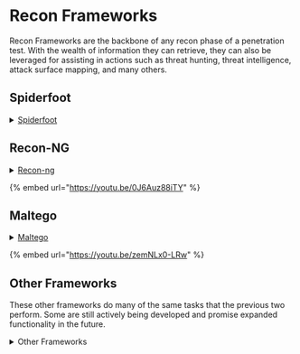 # Recon Frameworks

Recon Frameworks are the backbone of any recon phase of a penetration test. With the wealth of information they can retrieve, they can also be leveraged for assisting in actions such as threat hunting, threat intelligence, attack surface mapping, and many others.&#x20;

## Spiderfoot

<details>

<summary><a href="recon-frameworks.md#undefined">Spiderfoot </a> </summary>

This is my go to for OSINT searches. Not only is it easy to use, it has a great web UI with loadable templates you can tailor to the scan that you want. It has over 200 different modules to collect different information about your target. These modules can call on other command line utilities as well as web services to pull in data.&#x20;

Some of these modules will require an API key, but most services offer a free version. Getting as many of these free API keys as possible is preferable. Once you have your API keys, you can save them as part of a scan template that allows them to be imported and used at ease.

As with any great tool, make sure you read the [documentation](https://www.spiderfoot.net/documentation/), and check out some of the [video tutorials](https://asciinema.org/\~spiderfoot) on the tool.

* [https://www.ired.team/offensive-security/red-team-infrastructure/spiderfoot-101-with-kali-using-docker](https://www.ired.team/offensive-security/red-team-infrastructure/spiderfoot-101-with-kali-using-docker)

</details>

## Recon-NG

<details>

<summary><a href="recon-frameworks.md#undefined">Recon-ng </a></summary>

This command line tool is the gold standard for recon. Tim Tomes (lanmaster53) has done an incredible job with it, making a plethora of modules for various needs. It is a flexible python framework that makes it ideal for automating tasks. After loading your API keys into a lookup file for the Recon-ng modules, you can select some or all of the modules to run and output the results into the file of your choice. Because the modules in Recon-ng can be run independently and can be scripted pretty easily, it is easy to incorporate its modules into other workflows outside of passive recon. Take a look at all of them, and see what you can use.

Recon-ng has a ton of great resources, but by far the BlackHills Infosec walkthroughs are the best guides for how to use this tool. Also check out Tim's website with his training and other tools.

* [Recon-ng Wiki](https://github.com/lanmaster53/recon-ng/wiki) - Read the documentation. Always.
* [Website for the creator of Recon-ng, lanmaster53](https://www.lanmaster53.com) - Check out his training courses. Highly reccomended.
* [PluralSight course on using Recon-ng](https://www.pluralsight.com/courses/technical-information-gathering-recon-ng) - Great structured training on this tool's use.
* [Black Hills Infosec Intro to Recon-ng](https://www.blackhillsinfosec.com/whats-changed-in-recon-ng-5x/)
* [Black Hills Infosec Recon-ng cheatsheet](https://www.blackhillsinfosec.com/wp-content/uploads/2019/11/recon-ng-5.x-cheat-sheet-Sheet1-1.pdf)

</details>

{% embed url="https://youtu.be/0J6Auz88iTY" %}

## Maltego

<details>

<summary><a href="https://www.maltego.com/">Maltego</a></summary>

* [Maltego](https://www.maltego.com/) - Maltego is an open source intelligence and graphical link analysis tool for gathering and connecting information for investigative tasks.
  * [https://docs.maltego.com/support/home](https://docs.maltego.com/support/home)
  * [https://static.maltego.com/cdn/Handbooks/Maltego-Handbook-for-Social-Media-Investigations-Short.pdf](https://static.maltego.com/cdn/Handbooks/Maltego-Handbook-for-Social-Media-Investigations-Short.pdf)

</details>

{% embed url="https://youtu.be/zemNLx0-LRw" %}

## **Other Frameworks**

These other frameworks do many of the same tasks that the previous two perform. Some are still actively being developed and promise expanded functionality in the future.

<details>

<summary>Other Frameworks</summary>

* [sn0int ](https://github.com/kpcyrd/sn0int)- A semi-automatic OSINT framework and package manager. It was built for IT security professionals and bug hunters to gather intelligence about a given target or about yourself.
* [Raccoon](https://github.com/evyatarmeged/Raccoon) - An offensive security focused framework that performs a good bit of OSINT as well as active scanning on your target to get everything you need before attempts at exploitation.
* [ReconSpider ](https://github.com/bhavsec/reconspider)- Another great offensive recon tool that has a great option to present the data in different visuals to help you conceptualize the data around your target
* [OWASP Maryam](https://github.com/saeeddhqan/Maryam) - A modular open-source framework based on OSINT and data gathering. It is designed to provide a robust environment to harvest data from open sources and search engines quickly and thoroughly.
* [Discover Scripts ](https://github.com/leebaird/discover)- One of the first offensive reconnaissance tools, the discover scripts by Lee Baird are a set of custom scripts for automating the inital phases of a penetration test.
* [DarkSide](https://github.com/ultrasecurity/DarkSide) - Tool Information Gathering & social engineering Write By \[Python,JS,PHP]
* [ReconFTW](https://github.com/six2dez/reconftw) - ReconFTW is a tool designed to perform automated recon on a target domain by running the best set of tools to perform scanning and finding out vulnerabilities
* [dmitry](https://www.kali.org/tools/dmitry/) - DMitry can find possible subdomains, email addresses, uptime information, perform tcp port scan, whois lookups, and more.
* [Z4nzu/hackingtool](https://github.com/Z4nzu/hackingtool) - Thorough all-in-one tool for hacking.
* [finalrecon](https://www.kali.org/tools/finalrecon/) - A fast and simple python script for web reconnaissance that follows a modular structure and provides detailed information on various areas.
* [gasmask](https://github.com/twelvesec/gasmask) - All in one Information gathering tool
* [machinae](https://github.com/HurricaneLabs/machinae) - Machinae is a tool for collecting intelligence from public sites/feeds about various security-related pieces of data: IP addresses, domain names, URLs, email addresses, file hashes and SSL fingerprints.
*   [blacklanternsecurity/bbot](https://github.com/blacklanternsecurity/bbot) - **BBOT** is a **recursive**, **modular** OSINT framework inspired by Spiderfoot and written in Python. Capable of executing the entire OSINT process in a single command, BBOT does subdomain enumeration, port scanning, web screenshots (with its `gowitness` module), vulnerability scanning (with `nuclei`), and much more.

    BBOT currently has over **60 modules** and counting.

</details>
